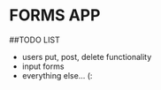 
FORMS APP
=

##TODO LIST

* users put, post, delete functionality
* input forms
* everything else... (:

